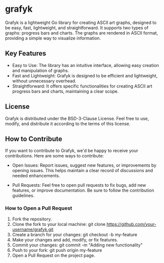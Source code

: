 # grafyk
Grafyk is a lightweight Go library for creating ASCII art graphs, designed to be easy, fast, lightweight, and straightforward. It supports two types of graphs: progress bars and charts. The graphs are rendered in ASCII format, providing a simple way to visualize information.

## Key Features

- Easy to Use: The library has an intuitive interface, allowing easy creation and manipulation of graphs.
- Fast and Lightweight: Grafyk is designed to be efficient and lightweight, without unnecessary overhead.
- Straightforward: It offers specific functionalities for creating ASCII art progress bars and charts, maintaining a clear scope.

## License

Grafyk is distributed under the BSD-3-Clause License. Feel free to use, modify, and distribute it according to the terms of this license.

## How to Contribute

If you want to contribute to Grafyk, we'd be happy to receive your contributions. Here are some ways to contribute:

- Open Issues: Report issues, suggest new features, or improvements by opening issues. This helps maintain a clear record of discussions and needed enhancements.

- Pull Requests: Feel free to open pull requests to fix bugs, add new features, or improve documentation. Be sure to follow the contribution guidelines.

### How to Open a Pull Request

1. Fork the repository.
2. Clone the fork to your local machine: git clone https://github.com/your-username/grafyk.git
3. Create a branch for your changes: git checkout -b my-feature
4. Make your changes and add, modify, or fix features.
5. Commit your changes: git commit -m "Adding new functionality"
6. Push to your fork: git push origin my-feature
7. Open a Pull Request on the project page.
